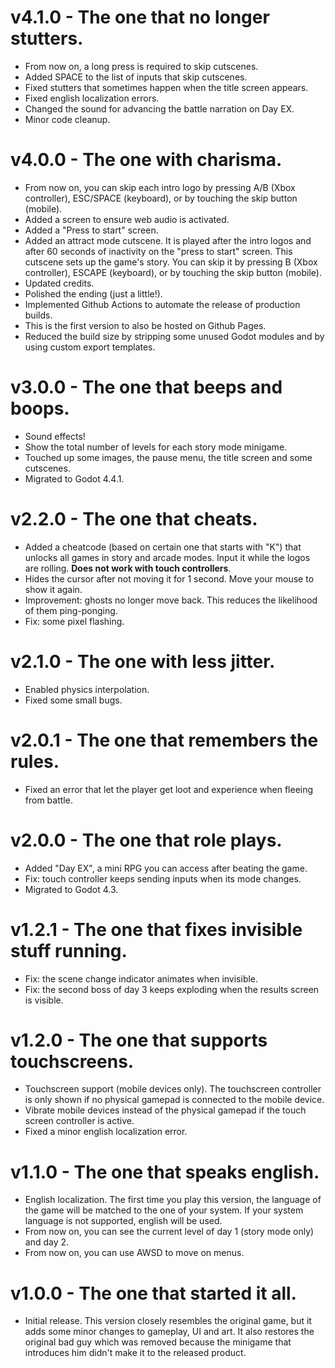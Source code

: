# v4.1.0 - The one that no longer stutters.

* From now on, a long press is required to skip cutscenes.
* Added SPACE to the list of inputs that skip cutscenes.
* Fixed stutters that sometimes happen when the title screen appears.
* Fixed english localization errors.
* Changed the sound for advancing the battle narration on Day EX.
* Minor code cleanup.


# v4.0.0 - The one with charisma.

* From now on, you can skip each intro logo by pressing A/B (Xbox controller), 
ESC/SPACE (keyboard), or by touching the skip button (mobile).
* Added a screen to ensure web audio is activated.
* Added a "Press to start" screen.
* Added an attract mode cutscene. It is played after the intro logos and after 
60 seconds of inactivity on the "press to start" screen. This cutscene sets up 
the game's story. You can skip it by pressing B (Xbox controller), 
ESCAPE (keyboard), or by touching the skip button (mobile).
* Updated credits.
* Polished the ending (just a little!).
* Implemented Github Actions to automate the release of production builds.
* This is the first version to also be hosted on Github Pages.
* Reduced the build size by stripping some unused Godot modules and by using 
custom export templates.


# v3.0.0 - The one that beeps and boops.

* Sound effects!
* Show the total number of levels for each story mode minigame.
* Touched up some images, the pause menu, the title screen and some cutscenes.
* Migrated to Godot 4.4.1.


# v2.2.0 - The one that cheats.

* Added a cheatcode (based on certain one that starts with "K") that unlocks 
all games in story and arcade modes. Input it while the logos are rolling. 
**Does not work with touch controllers**.
* Hides the cursor after not moving it for 1 second. Move your mouse to show it again.
* Improvement: ghosts no longer move back. This reduces the likelihood of them 
ping-ponging.
* Fix: some pixel flashing.


# v2.1.0 - The one with less jitter.

* Enabled physics interpolation.
* Fixed some small bugs.


# v2.0.1 - The one that remembers the rules.

* Fixed an error that let the player get loot and experience when fleeing from battle.


# v2.0.0 - The one that role plays.

* Added "Day EX", a mini RPG you can access after beating the game.
* Fix: touch controller keeps sending inputs when its mode changes.
* Migrated to Godot 4.3.


# v1.2.1 - The one that fixes invisible stuff running.

* Fix: the scene change indicator animates when invisible.
* Fix: the second boss of day 3 keeps exploding when the results screen is visible.  


# v1.2.0 - The one that supports touchscreens.

* Touchscreen support (mobile devices only). The touchscreen controller is only 
shown if no physical gamepad is connected to the mobile device.
* Vibrate mobile devices instead of the physical gamepad if 
the touch screen controller is active.
* Fixed a minor english localization error.


# v1.1.0 - The one that speaks english.

* English localization. The first time you play this version, the language of the
game will be matched to the one of your system. If your system language is 
not supported, english will be used.
* From now on, you can see the current level of day 1 (story mode only) and day 2.
* From now on, you can use AWSD to move on menus.


# v1.0.0 - The one that started it all.

* Initial release. This version closely resembles the original game, 
but it adds some minor changes to gameplay, UI and art. 
It also restores the original bad guy which was removed because the minigame 
that introduces him didn't make it to the released product.
